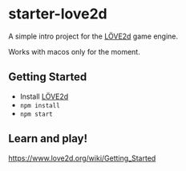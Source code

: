 # starter-love2d

A simple intro project for the [LÖVE2d](https://www.love2d.org/) game engine.

Works with macos only for the moment.

## Getting Started

- Install [LÖVE2d](https://www.love2d.org/)
- `npm install`
- `npm start`

## Learn and play!

https://www.love2d.org/wiki/Getting_Started
